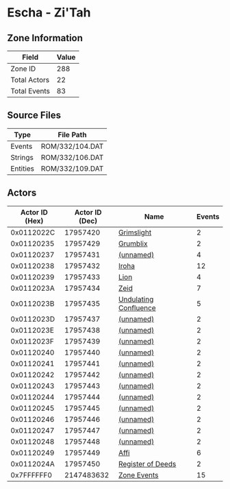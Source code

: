 # Escha - Zi'Tah

## Zone Information

| Field        |   Value |
|--------------|---------|
| Zone ID      |     288 |
| Total Actors |      22 |
| Total Events |      83 |

## Source Files

| Type     | File Path       |
|----------|-----------------|
| Events   | ROM/332/104.DAT |
| Strings  | ROM/332/106.DAT |
| Entities | ROM/332/109.DAT |

## Actors

| Actor ID (Hex)   |   Actor ID (Dec) | Name                                                                 |   Events |
|------------------|------------------|----------------------------------------------------------------------|----------|
| 0x0112022C       |         17957420 | [Grimslight](./17957420%20-%20Grimslight.md)                         |        2 |
| 0x01120235       |         17957429 | [Grumblix](./17957429%20-%20Grumblix.md)                             |        2 |
| 0x01120237       |         17957431 | [(unnamed)](./17957431.md)                                           |        4 |
| 0x01120238       |         17957432 | [Iroha](./17957432%20-%20Iroha.md)                                   |       12 |
| 0x01120239       |         17957433 | [Lion](./17957433%20-%20Lion.md)                                     |        4 |
| 0x0112023A       |         17957434 | [Zeid](./17957434%20-%20Zeid.md)                                     |        7 |
| 0x0112023B       |         17957435 | [Undulating Confluence](./17957435%20-%20Undulating%20Confluence.md) |        5 |
| 0x0112023D       |         17957437 | [(unnamed)](./17957437.md)                                           |        2 |
| 0x0112023E       |         17957438 | [(unnamed)](./17957438.md)                                           |        2 |
| 0x0112023F       |         17957439 | [(unnamed)](./17957439.md)                                           |        2 |
| 0x01120240       |         17957440 | [(unnamed)](./17957440.md)                                           |        2 |
| 0x01120241       |         17957441 | [(unnamed)](./17957441.md)                                           |        2 |
| 0x01120242       |         17957442 | [(unnamed)](./17957442.md)                                           |        2 |
| 0x01120243       |         17957443 | [(unnamed)](./17957443.md)                                           |        2 |
| 0x01120244       |         17957444 | [(unnamed)](./17957444.md)                                           |        2 |
| 0x01120245       |         17957445 | [(unnamed)](./17957445.md)                                           |        2 |
| 0x01120246       |         17957446 | [(unnamed)](./17957446.md)                                           |        2 |
| 0x01120247       |         17957447 | [(unnamed)](./17957447.md)                                           |        2 |
| 0x01120248       |         17957448 | [(unnamed)](./17957448.md)                                           |        2 |
| 0x01120249       |         17957449 | [Affi](./17957449%20-%20Affi.md)                                     |        6 |
| 0x0112024A       |         17957450 | [Register of Deeds](./17957450%20-%20Register%20of%20Deeds.md)       |        2 |
| 0x7FFFFFF0       |       2147483632 | [Zone Events](./Zone%20Events.md)                                    |       15 |